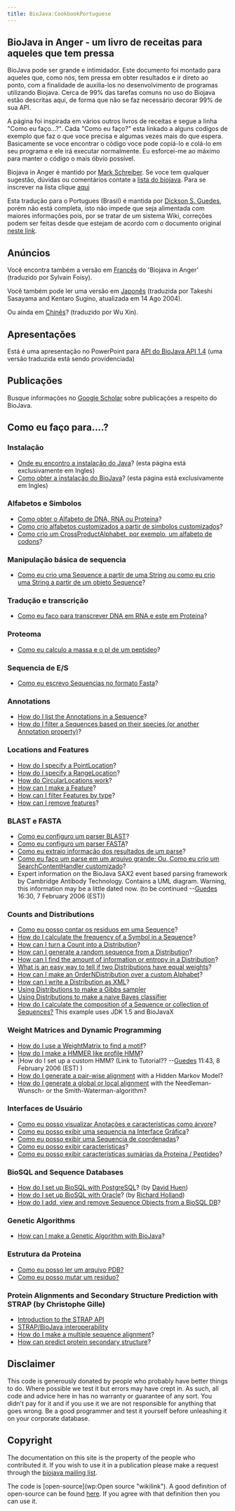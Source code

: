```yaml
---
title: BioJava:CookbookPortuguese
---
```


BioJava in Anger - um livro de receitas para aqueles que tem pressa
-------------------------------------------------------------------

BioJava pode ser grande e intimidador. Este documento foi montado para
aqueles que, como nós, tem pressa em obter resultados e ir direto ao
ponto, com a finalidade de auxilia-los no desenvolvimento de programas
utilizando Biojava. Cerca de 99% das tarefas comuns no uso do Biojava
estão descritas aqui, de forma que não se faz necessário decorar 99% de
sua API.

A página foi inspirada em vários outros livros de receitas e segue a
linha "Como eu faço...?". Cada "Como eu faço?" esta linkado a alguns
codigos de exemplo que faz o que voce precisa e algumas vezes mais do
que espera. Basicamente se voce encontrar o código voce pode copiá-lo e
colá-lo em seu programa e ele irá executar normalmente. Eu esforcei-me
ao máximo para manter o código o mais óbvio possível.

Biojava in Anger é mantido por [Mark Schreiber](User:Mark "wikilink").
Se voce tem qualquer sugestão, dúvidas ou comentários contate a [lista
do biojava](mailto:biojava-l@biojava.org). Para se inscrever na lista
clique [aqui](http://biojava.org/mailman/listinfo/biojava-l)

Esta tradução para o Portugues (Brasil) é mantida por [ Dickson S.
Guedes](User:Guedes "wikilink"), porém não está completa, isto não
impede que seja alimentada com maiores informações pois, por se tratar
de um sistema Wiki, correções podem ser feitas desde que estejam de
acordo com o documento original [neste
link](BioJava:Cookbook "wikilink").

Anúncios
--------

Você encontra também a versão em
[Francês](Biojava:CookbookFrench "wikilink") do 'Biojava in Anger'
(traduzido por Sylvain Foisy).

Você também pode ler uma versão em
[Japonês](http://www.geocities.jp/bio_portal/bj_in_anger_ja/) (traduzida
por Takeshi Sasayama and Kentaro Sugino, atualizada em 14 Ago 2004).

Ou ainda em
[Chinês](http://www.cbi.pku.edu.cn/chinese/documents/PUMA/biojava/index-cn.html)?
(traduzido por Wu Xin).

Apresentações
-------------

Está é uma apresentação no PowerPoint para [API do BioJava API
1.4](http://www.biojava.org/docs/bj_in_anger/BioJavaAPI.ppt) (uma versão
traduzida está sendo providenciada)

Publicações
-----------

Busque informações no [Google
Scholar](http://scholar.google.com/scholar?q=biojava) sobre publicações
a respeito do BioJava.

Como eu faço para....?
----------------------

### Instalação

-   [Onde eu encontro a instalação do
    Java](http://java.sun.com/downloads/)? (esta página está
    exclusivamente em Ingles)
-   [Como obter a instalação do BioJava](BioJava:GetStarted "wikilink")?
    (esta página está exclusivamente em Ingles)

### Alfabetos e Simbolos

-   [Como obter o Alfabeto de DNA, RNA ou
    Proteina](Biojava:CookbookPortuguese:Alphabets "wikilink")?
-   [Como crio alfabetos customizados a partir de simbolos
    customizados](Biojava:CookbookPortuguese:Alphabets:Custom "wikilink")?
-   [Como crio um CrossProductAlphabet, por exemplo, um alfabeto de
    codons](Biojava:CookbookPortuguese:Alphabets:CrossProduct "wikilink")?

### Manipulação básica de sequencia

-   [Como eu crio uma Sequence a partir de uma String ou como eu crio
    uma String a partir de um objeto
    Sequence](Biojava:CookbookPortuguese:Sequence "wikilink")?

### Tradução e transcrição

-   [Como eu faco para transcrever DNA em RNA e este em
    Proteina](Biojava:CookbookPortuguese:Translation "wikilink")?

### Proteoma

-   [Como eu calculo a massa e o pI de um
    peptideo](Biojava:CookbookPortuguese:Proteomics "wikilink")?

### Sequencia de E/S

-   [Como eu escrevo Sequencias no formato
    Fasta](Biojava:CookbookPortuguese:SeqIO:WriteInFasta "wikilink")?

### Annotations

-   [How do I list the Annotations in a
    Sequence](BioJava:CookbookPortuguese:Annotations:List "wikilink")?
-   [How do I filter a Sequences based on their species (or another
    Annotation
    property)](BioJava:CookbookPortuguese:Annotations:Filter "wikilink")?

### Locations and Features

-   [How do I specify a
    PointLocation](BioJava:CookbookPortuguese:Locations:Point "wikilink")?
-   [How do I specify a
    RangeLocation](BioJava:CookbookPortuguese:Locations:Range "wikilink")?
-   [How do CircularLocations
    work](BioJava:CookbookPortuguese:Locations:Circular "wikilink")?
-   [How can I make a
    Feature](BioJava:CookbookPortuguese:Locations:Feature "wikilink")?
-   [How can I filter Features by
    type](BioJava:CookbookPortuguese:Locations:Filter "wikilink")?
-   [How can I remove
    features](BioJava:CookbookPortuguese:Locations:Remove "wikilink")?

### BLAST e FASTA

-   [Como eu configuro um parser
    BLAST](BioJava:CookbookPortuguese:Blast:Parser "wikilink")?
-   [Como eu configuro um parser
    FASTA](BioJava:CookbookPortuguese:Fasta:Parser "wikilink")?
-   [Como eu extraio informação dos resultados de um
    parse](BioJava:CookbookPortuguese:Blast:Extract "wikilink")?
-   [Como eu faço um parse em um arquivo grande; Ou, Como eu crio um
    SearchContentHandler
    customizado](BioJava:CookbookPortuguese:Blast:Echo "wikilink")?
-   Expert information on the BioJava SAX2 event based parsing framework
    by Cambridge Antibody Technology. Contains a UML diagram. Warning,
    this information may be a little dated now. (to be
    continued --[Guedes](User:Guedes "wikilink") 16:30, 7 February 2006
    (EST))

### Counts and Distributions

-   [Como eu posso contar os residuos em uma
    Sequence](BioJava:CookbookPortuguese:Count:Residues "wikilink")?
-   [How do I calculate the frequency of a Symbol in a
    Sequence](BioJava:CookbookPortuguese:Count:Frequency "wikilink")?
-   [How can I turn a Count into a
    Distribution](BioJava:CookbookPortuguese:Count:ToDistrib "wikilink")?
-   [How can I generate a random sequence from a
    Distribution](BioJava:CookbookPortuguese:Distribution:RandomSeqs "wikilink")?
-   [How can I find the amount of information or entropy in a
    Distribution](BioJava:CookbookPortuguese:Distribution:Entropy "wikilink")?
-   [What is an easy way to tell if two Distributions have equal
    weights](BioJava:CookbookPortuguese:Distribution:Emission "wikilink")?
-   [How can I make an OrderNDistribution over a custom
    Alphabet](BioJava:CookbookPortuguese:Distribution:Custom "wikilink")?
-   [How can I write a Distribution as
    XML](BioJava:CookbookPortuguese:Distribution:XML "wikilink")?
-   [Using Distributions to make a Gibbs
    sampler](BioJava:CookbookPortuguese:Distribution:Gibbs "wikilink")
-   [Using Distributions to make a naive Bayes
    classifier](BioJava:CookbookPortuguese:Distribution:Bayes "wikilink")
-   [How do I calculate the composition of a Sequence or collection of
    Sequences?](Biojava:CookbookPortuguese:Distribution:Composition "wikilink")
    This example uses JDK 1.5 and BioJavaX

### Weight Matrices and Dynamic Programming

-   [How do I use a WeightMatrix to find a
    motif](BioJava:CookbookPortuguese:DP:WeightMatrix "wikilink")?
-   [How do I make a HMMER like profile
    HMM](BioJava:CookbookPortuguese:DP:HMM "wikilink")?
-   |How do I set up a custom HMM? (Link to
    Tutorial?? --[Guedes](User:Guedes "wikilink") 11:43, 8 February 2006
    (EST) )
-   [How do I generate a pair-wise
    alignment](BioJava:CookbookPortuguese:DP:PairWise "wikilink") with a
    Hidden Markov Model?
-   [How do I generate a global or local
    alignment](BioJava:CookbookPortuguese:DP:PairWise2 "wikilink") with
    the Needleman-Wunsch- or the Smith-Waterman-algorithm?

### Interfaces de Usuário

-   [Como eu posso visualizar Anotações e características como
    árvore](BioJava:CookbookPortuguese:Interfaces:ViewAsTree "wikilink")?
-   [Como eu posso exibir uma sequencia na Interface
    Gráfica](BioJava:CookbookPortuguese:Interfaces:ViewInGUI "wikilink")?
-   [Como eu posso exibir uma Sequencia de
    coordenadas](BioJava:CookbookPortuguese:Interfaces:Coordinates "wikilink")?
-   [Como eu posso exibir
    características](BioJava:CookbookPortuguese:Interfaces:Features "wikilink")?
-   [Como eu posso exibir características sumárias da Proteina /
    Peptideo](BioJava:CookbookPortuguese:Interfaces:ProteinPeptideFeatures "wikilink")?

### BioSQL and Sequence Databases

-   [How do I set up BioSQL with
    PostgreSQL](BioJava:CookbookPortuguese:BioSQL:SetupPostGre "wikilink")?
    (by [David Huen](User:David "wikilink"))
-   [How do I set up BioSQL with
    Oracle](BioJava:CookbookPortuguese:BioSQL:SetupOracle "wikilink")?
    (by [Richard Holland](User:Richard "wikilink"))
-   [How do I add, view and remove Sequence Objects from a BioSQL
    DB](BioJava:CookbookPortuguese:BioSQL:Manage "wikilink")?

### Genetic Algorithms

-   [How can I make a Genetic Algorithm with
    BioJava](BioJava:CookbookPortuguese:GA "wikilink")?

### Estrutura da Proteina

-   [Como eu posso ler um arquivo
    PDB?](BioJava:CookbookPortuguese:PDB:read "wikilink")
-   [Como eu posso mutar um
    residuo?](BioJava:CookbookPortuguese:PDB:mutate "wikilink")

### Protein Alignments and Secondary Structure Prediction with STRAP (by Christophe Gille)

-   [Introduction to the STRAP
    API](http://www.charite.de/bioinf/strap/Scripting.html)
-   [STRAP/BioJava
    interoperability](http://www.charite.de/bioinf/strap/biojava.html)
-   [How do I make a multiple sequence
    alignment](http://www.charite.de/bioinf/strap/biojavaInAnger_SequenceAligner.html)?
-   [How can predict protein secondary
    structure](http://www.charite.de/bioinf/strap/biojavaInAnger_SecondaryStructure_Predictor.html)?

Disclaimer
----------

This code is generously donated by people who probably have better
things to do. Where possible we test it but errors may have crept in. As
such, all code and advice here in has no warranty or guarantee of any
sort. You didn't pay for it and if you use it we are not responsible for
anything that goes wrong. Be a good programmer and test it yourself
before unleashing it on your corporate database.

Copyright
---------

The documentation on this site is the property of the people who
contributed it. If you wish to use it in a publication please make a
request through the [biojava mailing
list](mailto:biojava-l@biojava.org).

The code is [open-source](wp:Open source "wikilink"). A good definition
of open-source can be found
[here](http://www.opensource.org/docs/definition_plain.php). If you
agree with that definition then you can use it.
